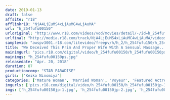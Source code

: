```yaml
---
date: 2019-01-13
draft: false
affsite: "r18"
afflinkr18: "NjA4LjEuMS4xLjAuMC4wLjAuMA"
url: "h_254fufu00150"
urloriginal: "http://www.r18.com/videos/vod/movies/detail/-/id=h_254fufu00150"
urlfinal: "http://media.r18.com/track/NjA4LjEuMS4xLjAuMC4wLjAuMA/videos/vod/movies/detail/-/id=h_254fufu00150"
samplevid: "awspv3001.r18.com/litevideo/freepv/h/h_2/h_254fufu150/h_254fufu150_dmb_w.mp4"
title: "We Deceived This Prim And Proper Wife With A Sensual Massage... N.K. (Not Her Real Name) 53 Years Old"
mainimgurl: "pics.r18.com/digital/video/h_254fufu00150/h_254fufu00150ps.jpg"
mainimgs: "h_254fufu00150ps.jpg"
releasedate: "Apr. 20, 2018"
duration: 87
productioncomp: "STAR PARADISE"
girls: ['Keiko Ninomiya']
categories: ['Mature Woman', 'Married Woman', 'Voyeur', 'Featured Actress', 'Massage', 'Hi-Def']
imgurls: ['pics.r18.com/digital/video/h_254fufu00150/h_254fufu00150jp-1.jpg', 'pics.r18.com/digital/video/h_254fufu00150/h_254fufu00150jp-2.jpg', 'pics.r18.com/digital/video/h_254fufu00150/h_254fufu00150jp-3.jpg', 'pics.r18.com/digital/video/h_254fufu00150/h_254fufu00150jp-4.jpg', 'pics.r18.com/digital/video/h_254fufu00150/h_254fufu00150jp-5.jpg', 'pics.r18.com/digital/video/h_254fufu00150/h_254fufu00150jp-6.jpg', 'pics.r18.com/digital/video/h_254fufu00150/h_254fufu00150jp-7.jpg', 'pics.r18.com/digital/video/h_254fufu00150/h_254fufu00150jp-8.jpg', 'pics.r18.com/digital/video/h_254fufu00150/h_254fufu00150jp-9.jpg', 'pics.r18.com/digital/video/h_254fufu00150/h_254fufu00150jp-10.jpg', 'pics.r18.com/digital/video/h_254fufu00150/h_254fufu00150jp-11.jpg', 'pics.r18.com/digital/video/h_254fufu00150/h_254fufu00150jp-12.jpg', 'pics.r18.com/digital/video/h_254fufu00150/h_254fufu00150jp-13.jpg', 'pics.r18.com/digital/video/h_254fufu00150/h_254fufu00150jp-14.jpg', 'pics.r18.com/digital/video/h_254fufu00150/h_254fufu00150jp-15.jpg', 'pics.r18.com/digital/video/h_254fufu00150/h_254fufu00150jp-16.jpg', 'pics.r18.com/digital/video/h_254fufu00150/h_254fufu00150jp-17.jpg', 'pics.r18.com/digital/video/h_254fufu00150/h_254fufu00150jp-18.jpg', 'pics.r18.com/digital/video/h_254fufu00150/h_254fufu00150jp-19.jpg', 'pics.r18.com/digital/video/h_254fufu00150/h_254fufu00150jp-20.jpg']
imgs: ['h_254fufu00150jp-1.jpg', 'h_254fufu00150jp-2.jpg', 'h_254fufu00150jp-3.jpg', 'h_254fufu00150jp-4.jpg', 'h_254fufu00150jp-5.jpg', 'h_254fufu00150jp-6.jpg', 'h_254fufu00150jp-7.jpg', 'h_254fufu00150jp-8.jpg', 'h_254fufu00150jp-9.jpg', 'h_254fufu00150jp-10.jpg', 'h_254fufu00150jp-11.jpg', 'h_254fufu00150jp-12.jpg', 'h_254fufu00150jp-13.jpg', 'h_254fufu00150jp-14.jpg', 'h_254fufu00150jp-15.jpg', 'h_254fufu00150jp-16.jpg', 'h_254fufu00150jp-17.jpg', 'h_254fufu00150jp-18.jpg', 'h_254fufu00150jp-19.jpg', 'h_254fufu00150jp-20.jpg']
---
```

